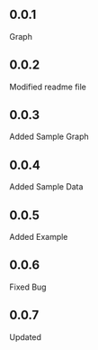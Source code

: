 ## 0.0.1
Graph

## 0.0.2
Modified readme file

## 0.0.3
Added Sample Graph 

## 0.0.4
Added Sample Data

## 0.0.5
Added Example

## 0.0.6
Fixed Bug

## 0.0.7
Updated